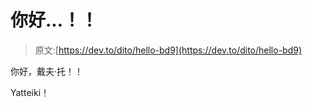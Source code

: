# 你好...！！

> 原文:[https://dev.to/dito/hello-bd9](https://dev.to/dito/hello-bd9)

你好，戴夫·托！！

Yatteiki！